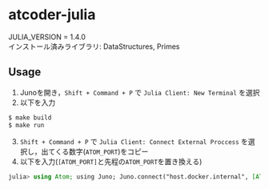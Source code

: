 # atcoder-julia
JULIA_VERSION = 1.4.0  
インストール済みライブラリ: DataStructures, Primes

## Usage
1. Junoを開き，`Shift + Command + P` で `Julia Client: New Terminal` を選択
1. 以下を入力
```sh
$ make build
$ make run
```
3. `Shift + Command + P` で `Julia Client: Connect External Proccess` を選択し，出てくる数字(`ATOM_PORT`)をコピー
1. 以下を入力(`[ATOM_PORT]`と先程の`ATOM_PORT`を置き換える)
```julia
julia> using Atom; using Juno; Juno.connect("host.docker.internal", [ATOM_PORT])
```
